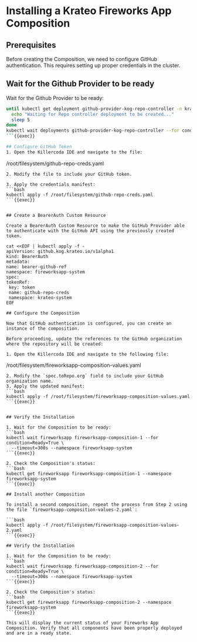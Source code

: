 # Installing a Krateo Fireworks App Composition

## Prerequisites
Before creating the Composition, we need to configure GitHub authentication. This requires setting up proper credentials in the cluster.


## Wait for the Github Provider to be ready

Wait for the Github Provider to be ready:

```bash
until kubectl get deployment github-provider-kog-repo-controller -n krateo-system &>/dev/null; do
  echo "Waiting for Repo controller deployment to be created..."
  sleep 5
done
kubectl wait deployments github-provider-kog-repo-controller --for condition=Available=True --namespace krateo-system --timeout=300s
```{{exec}}

## Configure GitHub Token
1. Open the Killercoda IDE and navigate to the file:
   ```
   /root/filesystem/github-repo-creds.yaml
   ```
2. Modify the file to include your GitHub token.

3. Apply the credentials manifest:
   ```bash
   kubectl apply -f /root/filesystem/github-repo-creds.yaml
   ```{{exec}}


## Create a BearerAuth Custom Resource

Create a BearerAuth Custom Resource to make the GitHub Provider able to authenticate with the GitHub API using the previously created token.

cat <<EOF | kubectl apply -f -
apiVersion: github.kog.krateo.io/v1alpha1
kind: BearerAuth
metadata:
  name: bearer-github-ref
  namespace: fireworksapp-system
spec:
  tokenRef:
    key: token
    name: github-repo-creds
    namespace: krateo-system
EOF

## Configure the Composition

Now that GitHub authentication is configured, you can create an instance of the composition.

Before proceeding, update the references to the GitHub organization where the repository will be created:

1. Open the Killercoda IDE and navigate to the following file:
   ```
   /root/filesystem/fireworksapp-composition-values.yaml
   ```
2. Modify the `spec.toRepo.org` field to include your GitHub organization name.
3. Apply the updated manifest:
   ```bash
   kubectl apply -f /root/filesystem/fireworksapp-composition-values.yaml
   ```{{exec}}


## Verify the Installation

1. Wait for the Composition to be ready:
   ```bash
   kubectl wait fireworksapp fireworksapp-composition-1 --for condition=Ready=True \
     --timeout=300s --namespace fireworksapp-system
   ```{{exec}}

2. Check the Composition's status:
   ```bash
   kubectl get fireworksapp fireworksapp-composition-1 --namespace fireworksapp-system
   ```{{exec}}

## Install another Composition

To install a second composition, repeat the process from Step 2 using the file `fireworksapp-composition-values-2.yaml`:

```bash
kubectl apply -f /root/filesystem/fireworksapp-composition-values-2.yaml
```{{exec}}

## Verify the Installation

1. Wait for the Composition to be ready:
   ```bash
   kubectl wait fireworksapp fireworksapp-composition-2 --for condition=Ready=True \
     --timeout=300s --namespace fireworksapp-system
   ```{{exec}}

2. Check the Composition's status:
   ```bash
   kubectl get fireworksapp fireworksapp-composition-2 --namespace fireworksapp-system
   ```{{exec}}

This will display the current status of your Fireworks App Composition. Verify that all components have been properly deployed and are in a ready state.